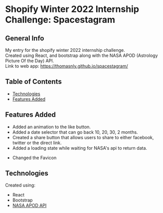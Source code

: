 # Shopify Winter 2022 Internship Challenge: Spacestagram

## General Info

My entry for the shopify winter 2022 internship challenge.  
Created using React, and bootstrap along with the NASA APOD (Astrology Picture Of the Day) API.  
Link to web app: https://thomasnly.github.io/spacestagram/

## Table of Contents

- [Technologies](#technologies)
- [Features Added](#features-added)

## Features Added

- Added an animation to the like button.
- Added a date selector that can go back 10, 20, 30, 2 months.
- Created a share button that allows users to share to either facebook, twitter or the direct link.
- Added a loading state while waiting for NASA's api to return data.

* Changed the Favicon

## Technologies

Created using:

- React
- Bootstrap
- [NASA APOD API](https://api.nasa.gov/)
